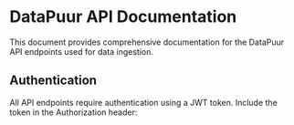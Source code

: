 # DataPuur API Documentation

This document provides comprehensive documentation for the DataPuur API endpoints used for data ingestion.

## Authentication

All API endpoints require authentication using a JWT token. Include the token in the Authorization header:

